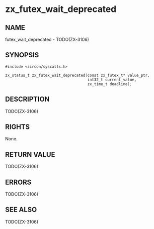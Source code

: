 # zx_futex_wait_deprecated

## NAME

<!-- Updated by update-docs-from-abigen, do not edit. -->

futex_wait_deprecated - TODO(ZX-3106)

## SYNOPSIS

<!-- Updated by update-docs-from-abigen, do not edit. -->

```
#include <zircon/syscalls.h>

zx_status_t zx_futex_wait_deprecated(const zx_futex_t* value_ptr,
                                     int32_t current_value,
                                     zx_time_t deadline);
```

## DESCRIPTION

TODO(ZX-3106)

## RIGHTS

<!-- Updated by update-docs-from-abigen, do not edit. -->

None.

## RETURN VALUE

TODO(ZX-3106)

## ERRORS

TODO(ZX-3106)

## SEE ALSO

TODO(ZX-3106)
